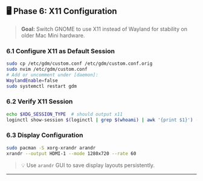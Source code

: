 ## 🖥️ Phase 6: X11 Configuration
> **Goal:** Switch GNOME to use X11 instead of Wayland for stability on older Mac Mini hardware.

### 6.1 Configure X11 as Default Session
```bash
sudo cp /etc/gdm/custom.conf /etc/gdm/custom.conf.orig
sudo nvim /etc/gdm/custom.conf
# Add or uncomment under [daemon]:
WaylandEnable=false
sudo systemctl restart gdm
```

### 6.2 Verify X11 Session
```bash
echo $XDG_SESSION_TYPE  # should output x11
loginctl show-session $(loginctl | grep $(whoami) | awk '{print $1}') -p Type
```

### 6.3 Display Configuration
```bash
sudo pacman -S xorg-xrandr arandr
xrandr --output HDMI-1 --mode 1280x720 --rate 60
```
> 💡 Use `arandr` GUI to save display layouts persistently.

---

